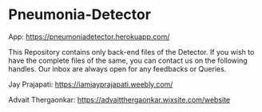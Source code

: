 # Pneumonia-Detector

App: https://pneumoniadetector.herokuapp.com/

This Repository contains only back-end files of the Detector. If you wish to have the complete files of the same, you can contact us on the following handles. Our inbox are always open for any feedbacks or Queries. 

Jay Prajapati: https://iamjayprajapati.weebly.com/

Advait Thergaonkar: https://advaitthergaonkar.wixsite.com/website
